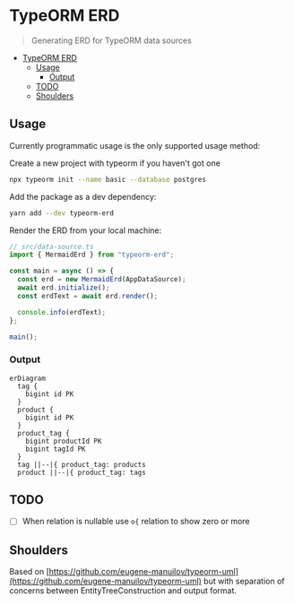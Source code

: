 # TypeORM ERD

> Generating ERD for TypeORM data sources

- [TypeORM ERD](#typeorm-erd)
  - [Usage](#usage)
    - [Output](#output)
  - [TODO](#todo)
  - [Shoulders](#shoulders)

## Usage

Currently programmatic usage is the only supported usage method:

Create a new project with typeorm if you haven't got one

```bash
npx typeorm init --name basic --database postgres
```

Add the package as a dev dependency:

```bash
yarn add --dev typeorm-erd
```

Render the ERD from your local machine:

```ts
// src/data-source.ts
import { MermaidErd } from "typeorm-erd";

const main = async () => {
  const erd = new MermaidErd(AppDataSource);
  await erd.initialize();
  const erdText = await erd.render();

  console.info(erdText);
};

main();
```

### Output

```mermaid
erDiagram
  tag {
    bigint id PK
  }
  product {
    bigint id PK
  }
  product_tag {
    bigint productId PK
    bigint tagId PK
  }
  tag ||--|{ product_tag: products
  product ||--|{ product_tag: tags
```

## TODO

- [ ] When relation is nullable use `o{` relation to show zero or more

## Shoulders

Based on [https://github.com/eugene-manuilov/typeorm-uml](https://github.com/eugene-manuilov/typeorm-uml) but with separation of concerns between EntityTreeConstruction and output format.
